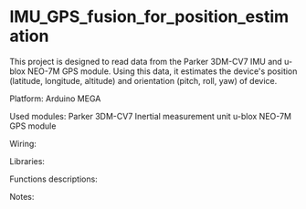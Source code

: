 # IMU_GPS_fusion_for_position_estimation
This project is designed to read data from the Parker 3DM-CV7 IMU and u-blox NEO-7M GPS module. Using this data, it estimates the device's position (latitude, longitude, altitude) and orientation (pitch, roll, yaw) of device.

Platform: Arduino MEGA

Used modules: Parker 3DM-CV7 Inertial measurement unit
              u-blox NEO-7M GPS module
              
Wiring:

Libraries:

Functions descriptions:

Notes:

